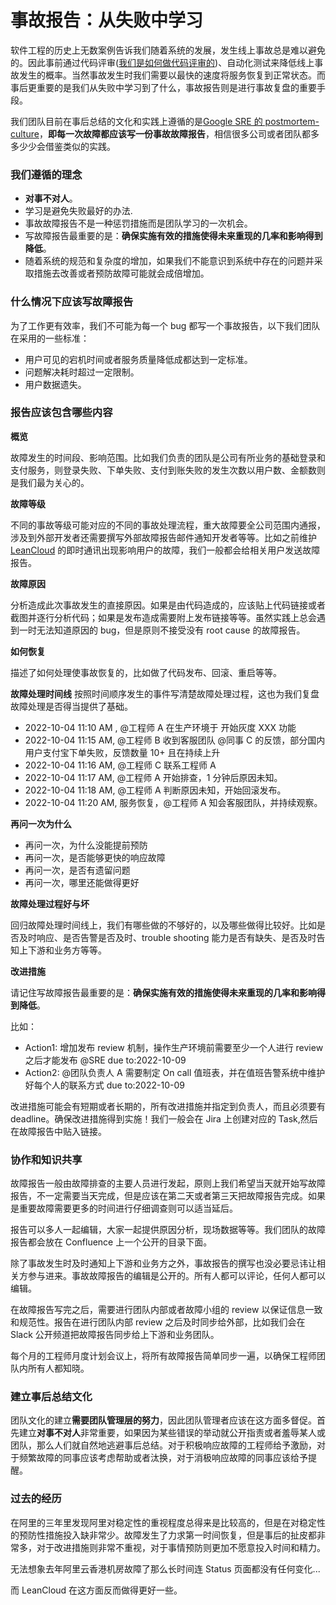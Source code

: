 # 事故报告：从失败中学习

软件工程的历史上无数案例告诉我们随着系统的发展，发生线上事故总是难以避免的。因此事前通过代码评审([我们是如何做代码评审的](codereview.md))、自动化测试来降低线上事故发生的概率。当然事故发生时我们需要以最快的速度将服务恢复到正常状态。而事后更重要的是我们从失败中学习到了什么，事故报告则是进行事故复盘的重要手段。


我们团队目前在事后总结的文化和实践上遵循的是[Google SRE 的 postmortem-culture](https://sre.google/workbook/postmortem-culture)，**即每一次故障都应该写一份事故故障报告**，相信很多公司或者团队都多多少少会借鉴类似的实践。



### 我们遵循的理念
- **对事不对人**。
- 学习是避免失败最好的办法.
- 事故故障报告不是一种惩罚措施而是团队学习的一次机会。
- 写故障报告最重要的是：**确保实施有效的措施使得未来重现的几率和影响得到降低**。
- 随着系统的规范和复杂度的增加，如果我们不能意识到系统中存在的问题并采取措施去改善或者预防故障可能就会成倍增加。


### 什么情况下应该写故障报告

为了工作更有效率，我们不可能为每一个 bug 都写一个事故报告，以下我们团队在采用的一些标准：
- 用户可见的宕机时间或者服务质量降低成都达到一定标准。
- 问题解决耗时超过一定限制。
- 用户数据遗失。


### 报告应该包含哪些内容

**概览**

故障发生的时间段、影响范围。比如我们负责的团队是公司有所业务的基础登录和支付服务，则登录失败、下单失败、支付到账失败的发生次数以用户数、金额数则是我们最为关心的。


**故障等级**

不同的事故等级可能对应的不同的事故处理流程，重大故障要全公司范围内通报，涉及到外部开发者还需要撰写外部故障报告邮件通知开发者等等。比如之前维护 [LeanCloud](https://www.leancloud.cn/) 的即时通讯出现影响用户的故障，我们一般都会给相关用户发送故障报告。



**故障原因**

分析造成此次事故发生的直接原因。如果是由代码造成的，应该贴上代码链接或者截图并逐行分析代码；如果是发布造成需要附上发布链接等等。虽然实践上总会遇到一时无法知道原因的 bug，但是原则不接受没有 root cause 的故障报告。

**如何恢复**

描述了如何处理使事故恢复的，比如做了代码发布、回滚、重启等等。

**故障处理时间线**
按照时间顺序发生的事件写清楚故障处理过程，这也为我们复盘故障处理是否得当提供了基础。

- 2022-10-04 11:10 AM , @工程师 A 在生产环境于  开始灰度 XXX 功能
- 2022-10-04 11:15 AM, @工程师 B 收到客服团队 @同事 C 的反馈，部分国内用户支付宝下单失败，反馈数量 10+ 且在持续上升
- 2022-10-04 11:16 AM, @工程师 C 联系工程师 A
- 2022-10-04 11:17 AM, @工程师 A 开始排查，1 分钟后原因未知。
- 2022-10-04 11:18 AM, @工程师 A 判断原因未知，开始回滚发布。
- 2022-10-04 11:20 AM, 服务恢复，@工程师 A 知会客服团队，并持续观察。

**再问一次为什么**

- 再问一次，为什么没能提前预防
- 再问一次，是否能够更快的响应故障
- 再问一次，是否有遗留问题
- 再问一次，哪里还能做得更好

**故障处理过程好与坏**

回归故障处理时间线上，我们有哪些做的不够好的，以及哪些做得比较好。比如是否及时响应、是否告警是否及时、trouble shooting 能力是否有缺失、是否及时告知上下游和业务方等等。

**改进措施**

请记住写故障报告最重要的是：**确保实施有效的措施使得未来重现的几率和影响得到降低**。

比如：
- Action1: 增加发布 review 机制，操作生产环境前需要至少一个人进行 review 之后才能发布 @SRE  due to:2022-10-09
- Action2: @团队负责人 A 需要制定 On call 值班表，并在值班告警系统中维护好每个人的联系方式  due to:2022-10-09

改进措施可能会有短期或者长期的，所有改进措施并指定到负责人，而且必须要有 deadline。确保改进措施得到实施！我们一般会在 Jira 上创建对应的 Task,然后在故障报告中贴入链接。


### 协作和知识共享

故障报告一般由故障排查的主要人员进行发起，原则上我们希望当天就开始写故障报告，不一定需要当天完成，但是应该在第二天或者第三天把故障报告完成。如果是重要故障需要更多的时间进行仔细调查则可以适当延后。

报告可以多人一起编辑，大家一起提供原因分析，现场数据等等。我们团队的故障报告都会放在 Confluence 上一个公开的目录下面。

除了事故发生时及时通知上下游和业务方之外，事故报告的撰写也没必要忌讳让相关方参与进来。事故故障报告的编辑是公开的。所有人都可以评论，任何人都可以编辑。

在故障报告写完之后，需要进行团队内部或者故障小组的 review 以保证信息一致和规范性。报告在进行团队内部 review 之后及时同步给外部，比如我们会在 Slack 公开频道把故障报告同步给上下游和业务团队。

每个月的工程师月度计划会议上，将所有故障报告简单同步一遍，以确保工程师团队内所有人都知晓。



### 建立事后总结文化

团队文化的建立**需要团队管理层的努力**，因此团队管理者应该在这方面多督促。首先建立**对事不对人**非常重要，如果因为某些错误的举动就公开指责或者羞辱某人或团队，那么人们就自然地逃避事后总结。对于积极响应故障的工程师给予激励，对于频繁故障的同事应该考虑帮助或者汰换，对于消极响应故障的同事应该给予提醒。


### 过去的经历

在阿里的三年里发现阿里对稳定性的重视程度总得来是比较高的，但是在对稳定性的预防性措施投入缺非常少。故障发生了力求第一时间恢复，但是事后的扯皮都非常多，对于改进措施则非常不重视，对于事情预防则更加不愿意投入时间和精力。

无法想象去年阿里云香港机房故障了那么长时间连 Status 页面都没有任何变化...

而 LeanCloud 在这方面反而做得更好一些。